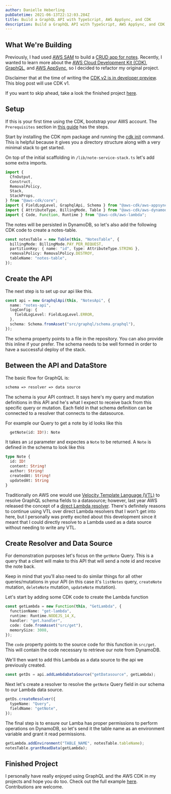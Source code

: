 ```yaml
---
author: Danielle Heberling
pubDatetime: 2021-06-13T22:12:03.284Z
title: Build a GraphQL API with TypeScript, AWS AppSync, and CDK
description: Build a GraphQL API with TypeScript, AWS AppSync, and CDK
---
```


## What We're Building

Previously, I had used <a href="https://aws.amazon.com/serverless/sam/" target="_blank" rel="noopener noreferrer">AWS SAM</a> to build a <a href="https://github.com/deeheber/note-service" target="_blank" rel="noopener noreferrer">CRUD app for notes</a>. Recently, I wanted to learn more about the <a href="https://aws.amazon.com/cdk/" target="_blank" rel="noopener noreferrer">AWS Cloud Development Kit (CDK)</a>, <a href="https://graphql.org/" target="_blank" rel="noopener noreferrer">GraphQL</a>, and <a href="https://aws.amazon.com/appsync/" target="_blank" rel="noopener noreferrer">AWS AppSync</a>, so I decided to refactor my original project.

Disclaimer that at the time of writing the <a href="https://aws.amazon.com/blogs/developer/announcing-aws-cloud-development-kit-v2-developer-preview/" target="_blank" rel="noopener noreferrer">CDK v2 is in developer preview</a>. This blog post will use CDK v1.

If you want to skip ahead, take a look the finished project <a href="https://github.com/deeheber/note-service-next-generation/tree/blog-post" target="_blank" rel="noopener noreferrer">here</a>.

## Setup

If this is your first time using the CDK, bootstrap your AWS account. The `Prerequisites` section in <a href="https://docs.aws.amazon.com/cdk/latest/guide/getting_started.html" target="_blank" rel="noopener noreferrer">this guide</a> has the steps.

Start by installing the CDK npm package and running the <a href="https://docs.aws.amazon.com/cdk/latest/guide/cli.html" target="_blank" rel="noopener noreferrer">cdk init</a> command. This is helpful because it gives you a directory structure along with a very minimal stack to get started.

On top of the initial scaffolding in `/lib/note-service-stack.ts` let's add some extra imports.

```typescript
import {
  CfnOutput,
  Construct,
  RemovalPolicy,
  Stack,
  StackProps,
} from "@aws-cdk/core";
import { FieldLogLevel, GraphqlApi, Schema } from "@aws-cdk/aws-appsync";
import { AttributeType, BillingMode, Table } from "@aws-cdk/aws-dynamodb";
import { Code, Function, Runtime } from "@aws-cdk/aws-lambda";
```

The notes will be persisted in DynamoDB, so let's also add the following CDK code to create a notes-table.

```typescript
const notesTable = new Table(this, "NotesTable", {
  billingMode: BillingMode.PAY_PER_REQUEST,
  partitionKey: { name: "id", type: AttributeType.STRING },
  removalPolicy: RemovalPolicy.DESTROY,
  tableName: "notes-table",
});
```

## Create the API

The next step is to set up our api like this.

```typescript
const api = new GraphqlApi(this, "NotesApi", {
  name: "notes-api",
  logConfig: {
    fieldLogLevel: FieldLogLevel.ERROR,
  },
  schema: Schema.fromAsset("src/graphql/schema.graphql"),
});
```

The schema property points to a file in the repository. You can also provide this inline if your prefer. The schema needs to be well formed in order to have a successful deploy of the stack.

## Between the API and DataStore

The basic flow for GraphQL is:

```md
schema => resolver => data source
```

The schema is your API contract. It says here's my query and mutation definitions in this API and he's what I expect to receive back from this specific query or mutation. Each field in that schema definition can be connected to a resolver that connects to the datasource.

For example our Query to get a note by id looks like this

```graphql
  getNote(id: ID!): Note
```

It takes an `id` parameter and expectes a `Note` to be returned. A `Note` is defined in the schema to look like this

```graphql
type Note {
  id: ID!
  content: String!
  author: String!
  createdAt: String!
  updatedAt: String
}
```

Traditionally on AWS one would use <a href="https://docs.aws.amazon.com/appsync/latest/devguide/resolver-mapping-template-reference-programming-guide.html" target="_blank" rel="noopener noreferrer">Velocity Template Language (VTL)</a> to resolve GraphQL schema fields to a datasource; however, last year AWS released the concept of a <a href="https://aws.amazon.com/blogs/mobile/appsync-direct-lambda/" target="_blank" rel="noopener noreferrer">direct Lambda resolver</a>. There's definitely reasons to continue using VTL over direct Lambda resolvers that I won't get into here, but I personally was pretty excited about this development since it meant that I could directly resolve to a Lambda used as a data source without needing to write any VTL.

## Create Resolver and Data Source

For demonstration purposes let's focus on the `getNote` Query. This is a query that a client will make to this API that will send a note id and receive the note back.

Keep in mind that you'll also need to do similar things for all other queries/mutations in your API (in this case it's `listNotes` query, `createNote` mutation, `deleteNote` mutation, `updateNote` mutation).

Let's start by adding some CDK code to create the Lambda function

```typescript
const getLambda = new Function(this, "GetLambda", {
  functionName: "get-lambda",
  runtime: Runtime.NODEJS_14_X,
  handler: "get.handler",
  code: Code.fromAsset("src/get"),
  memorySize: 3008,
});
```

The `code` property points to the source code for this function in `src/get`. This will contain the code necessary to retrieve our note from DynamoDB.

We'll then want to add this Lambda as a data source to the api we previously created.

```typescript
const getDs = api.addLambdaDataSource("getDatasource", getLambda);
```

Next let's create a resolver to resolve the `getNote` Query field in our schema to our Lambda data source.

```typescript
getDs.createResolver({
  typeName: "Query",
  fieldName: "getNote",
});
```

The final step is to ensure our Lamba has proper permissions to perform operations on DynamoDB, so let's send it the table name as an environment variable and grant it read permissions.

```typescript
getLambda.addEnvironment("TABLE_NAME", notesTable.tableName);
notesTable.grantReadData(getLambda);
```

## Finished Project

I personally have really enjoyed using GraphQL and the AWS CDK in my projects and hope you do too. Check out the full example <a href="https://github.com/deeheber/note-service-next-generation/tree/blog-post" target="_blank" rel="noopener noreferrer">here</a>. Contributions are welcome.
